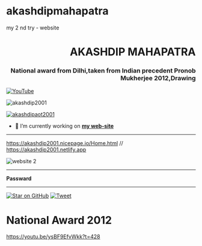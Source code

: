 # akashdipmahapatra
my 2 nd try - website

<h1 align="right">AKASHDIP MAHAPATRA</h1>
<h3 align="right">National award from Dilhi,taken from Indian precedent Pronob Mukherjee 2012,Drawing</h3>

[![YouTube](https://yt3.ggpht.com/7tPHyFi7-QyTnhpc484ZzTuRp0fZSY-CUuykvzuKdKYIwt0fmw98SWMqwRy_7pZ6LQzEYJlvXA=s88-c-k-c0x00ffffff-no-rj-mo)](https://www.youtube.com/channel/UCxvmp634YDc41xCWOdvWqoQ)

<p align="left"> <img src="https://komarev.com/ghpvc/?username=akashdip2001&label=Profile%20views&color=0e75b6&style=flat" alt="akashdip2001" /> </p>

<p align="left"> <a href="https://twitter.com/akashdipaot2001" target="blank"><img src="https://img.shields.io/twitter/follow/akashdipaot2001?logo=twitter&style=for-the-badge" alt="akashdipaot2001" /></a> </p>

- 🔭 I’m currently working on [**my web-site**](https://akashdip2001.github.io/linktree/)
-------------------------------------------------------------------------------------------------------------------------------

https://akashdip2001.nicepage.io/Home.html //
https://akashdip2001.netlify.app

![website 2](https://user-images.githubusercontent.com/81384987/191945216-aa5a160b-3232-43c3-ba98-7b8c3d15b347.jpg)

-------------------------------------------------------------------------------------------------------------------------------
**Passward**
<script language="JavaScript">
<!--hide
var password;
var pass1="100As";
passward=prompt('Enter Passward To View Page',' ');
if (password==pass1)
alert('Correct Passward, click ok to enter.');
else
{
window.location="https://akashdip2001.netlify.app/about_e6843420070625d7049861cecdfdc6cefbbe2dbfcaf29f22a63f03c3a64a00da";
}
//-->
</script>

-------------------------------------------------------------------------------------------------------------------------------



[![Star on GitHub](https://img.shields.io/github/stars/jonsn0w/hyde.svg?style=social)](https://akashdip2001.github.io/linktree/)
[![Tweet](https://img.shields.io/twitter/url/https/github.com/jonsn0w/hyde.svg?style=social)](https://www.youtube.com/channel/UCxvmp634YDc41xCWOdvWqoQ)


# National Award 2012

https://youtu.be/ysBF9EfvWkk?t=428
